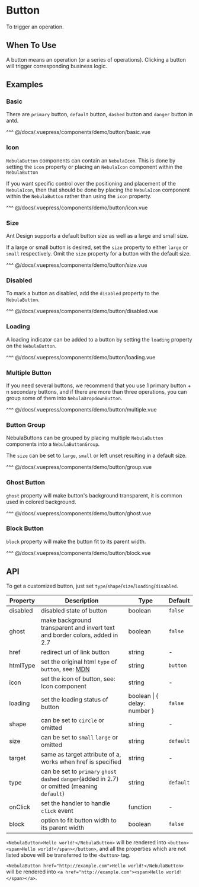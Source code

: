 # Button

To trigger an operation.

## When To Use

A button means an operation (or a series of operations). Clicking a button will trigger corresponding business logic.

## Examples

### Basic

There are `primary` button, `default` button, `dashed` button and `danger` button in antd.

<demo-button-basic/>

^^^ @/docs/.vuepress/components/demo/button/basic.vue

### Icon

`NebulaButton` components can contain an `NebulaIcon`. This is done by setting the `icon` property or placing an `NebulaIcon` component within the `NebulaButton`

If you want specific control over the positioning and placement of the `NebulaIcon`, then that should be done by placing the `NebulaIcon` component within the `NebulaButton` rather than using the `icon` property.

<demo-button-icon/>

^^^ @/docs/.vuepress/components/demo/button/icon.vue

### Size

Ant Design supports a default button size as well as a large and small size.

If a large or small button is desired, set the `size` property to either `large` or `small` respectively. Omit the `size` property for a button with the default size.

<demo-button-size/>

^^^ @/docs/.vuepress/components/demo/button/size.vue

### Disabled

To mark a button as disabled, add the `disabled` property to the `NebulaButton`.

<demo-button-disabled/>

^^^ @/docs/.vuepress/components/demo/button/disabled.vue

### Loading

A loading indicator can be added to a button by setting the `loading` property on the `NebulaButton`.

<demo-button-loading/>

^^^ @/docs/.vuepress/components/demo/button/loading.vue

### Multiple Button

If you need several buttons, we recommend that you use 1 primary button + n secondary buttons, and if there are more than three operations, you can group some of them into `NebulaDropdownButton`.

<demo-button-multiple/>

^^^ @/docs/.vuepress/components/demo/button/multiple.vue

### Button Group

NebulaButtons can be grouped by placing multiple `NebulaButton` components into a `NebulaButtonGroup`.

The `size` can be set to `large`, `small` or left unset resulting in a default size.

<demo-button-group/>

^^^ @/docs/.vuepress/components/demo/button/group.vue

### Ghost Button

`ghost` property will make button's background transparent, it is common used in colored background.

<demo-button-ghost/>

^^^ @/docs/.vuepress/components/demo/button/ghost.vue

### Block Button

`block` property will make the button fit to its parent width.

<demo-button-block/>

^^^ @/docs/.vuepress/components/demo/button/block.vue

## API

To get a customized button, just set `type`/`shape`/`size`/`loading`/`disabled`.

| Property | Description                                                                                                                      | Type                         | Default   |
| -------- | -------------------------------------------------------------------------------------------------------------------------------- | ---------------------------- | --------- |
| disabled | disabled state of button                                                                                                         | boolean                      | `false`   |
| ghost    | make background transparent and invert text and border colors, added in 2.7                                                      | boolean                      | `false`   |
| href     | redirect url of link button                                                                                                      | string                       | -         |
| htmlType | set the original html `type` of `button`, see: [MDN](https://developer.mozilla.org/en-US/docs/Web/HTML/Element/button#attr-type) | string                       | `button`  |
| icon     | set the icon of button, see: Icon component                                                                                      | string                       | -         |
| loading  | set the loading status of button                                                                                                 | boolean \| { delay: number } | `false`   |
| shape    | can be set to `circle` or omitted                                                                                                | string                       | -         |
| size     | can be set to `small` `large` or omitted                                                                                         | string                       | `default` |
| target   | same as target attribute of a, works when href is specified                                                                      | string                       | -         |
| type     | can be set to `primary` `ghost` `dashed` `danger`(added in 2.7) or omitted (meaning `default`)                                   | string                       | `default` |
| onClick  | set the handler to handle `click` event                                                                                          | function                     | -         |
| block    | option to fit button width to its parent width                                                                                   | boolean                      | `false`   |

`<NebulaButton>Hello world!</NebulaButton>` will be rendered into `<button><span>Hello world!</span></button>`, and all the properties which are not listed above will be transferred to the `<button>` tag.

`<NebulaButton href="http://example.com">Hello world!</NebulaButton>` will be rendered into `<a href="http://example.com"><span>Hello world!</span></a>`.
